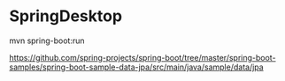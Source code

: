 # SpringDesktop
mvn spring-boot:run


https://github.com/spring-projects/spring-boot/tree/master/spring-boot-samples/spring-boot-sample-data-jpa/src/main/java/sample/data/jpa